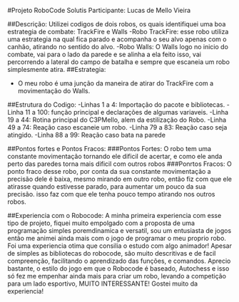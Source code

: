 #Projeto RoboCode Solutis
Participante: Lucas de Mello Vieira

##Descrição: Utilizei codigos de dois robos, os quais identifiquei uma boa estrategia de combate: TrackFire e Walls
-Robo TrackFire: esse robo utiliza uma estrategia na qual fica parado e acompanha o seu alvo apenas com o canhão, atirando no sentido do alvo.
-Robo Walls: O Walls logo no inicio do combate, vai para o lado da parede e se alinha a ela feito isso, vai percorrendo a lateral do campo de batalha e sempre que escaneia um robo simplesmente atira.
##Estrategia:
- O meu robo é uma junção da maneira de atirar do TrackFire com a movimentação do Walls.

##Estrutura do Codigo:
-Linhas 1 a 4: Importação do pacote e bibliotecas.
-Linha 11 a 100: função principal e declarações de algumas variaveis.
-Linha 19 a 44: Rotina principal do C3PMello, alem da estilização do Robo.
-Linha 49 a 74: Reação caso escaneie um robo.
-Linha 79 a 83: Reação caso seja atingido.
-Linha 88 a 99: Reação caso bata na parede

##Pontos fortes e Pontos Fracos:
###Pontos Fortes:
O robo tem uma constante movimentação tornando ele dificil de acertar, e como ele anda perto das paredes torna mais dificil com outros robos
###Ponrtos Fracos:
O ponto fraco desse robo, por conta da sua constante movimentação a precisão dele é baixa, mesmo mirando em outro robo, então fiz com que ele atirasse quando estivesse parado, para aumentar um pouco da sua precisão. isso faz com que ele tenha pouco tempo atirando nos outros robos.

##Experiencia com o Robocode:
A minha primeira experiencia com esse tipo de projeto, fiquei muito empolgado com a proposta de uma programação simples poremdinamica e versatil, sou um entusiasta de jogos então me animei ainda mais com o jogo de programar o meu proprio robo. Foi uma experiencia otima que consilia o estudo com algo animador! Apesar de simples as bibliotecas do robocode, são muito descritivas e de facil compreenção, facilitando o aprendizado das funções, e comandos. Aprecio bastante, o estilo do jogo em que o Robocode é baseado, Autochess e isso só fez me empenhar ainda mais para criar um robo, levando a competição para um lado esportivo, MUITO INTERESSANTE! Gostei muito da experiencia!
